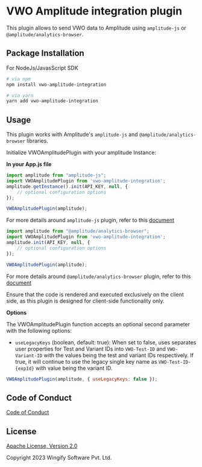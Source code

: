 # VWO Amplitude integration plugin

This plugin allows to send VWO data to Amplitude using `amplitude-js` or `@amplitude/analytics-browser`.

## Package Installation

For NodeJs/JavasScript SDK

```bash
# via npm
npm install vwo-amplitude-integration

# via yarn
yarn add vwo-amplitude-integration
```

## Usage

This plugin works with Amplitude's `amplitude-js` and `@amplitude/analytics-browser` libraries.

Initialize VWOAmplitudePlugin with your amplitude Instance:

**In your App.js file**
```js
import amplitude from "amplitude-js";
import VWOAmplitudePlugin from 'vwo-amplitude-integration';
amplitude.getInstance().init(API_KEY, null, {
    // optional configuration options
});

VWOAmplitudePlugin(amplitude); 
```
For more details around `amplitude-js` plugin, refer to this [document](https://www.npmjs.com/package/amplitude-js)

```js
import amplitude from "@amplitude/analytics-browser";
import VWOAmplitudePlugin from 'vwo-amplitude-integration';
amplitude.init(API_KEY, null, {
    // optional configuration options
});

VWOAmplitudePlugin(amplitude); 
```
For more details around `@amplitude/analytics-browser` plugin, refer to this [document](https://www.npmjs.com/package/@amplitude/analytics-browser)

Ensure that the code is rendered and executed exclusively on the client side, as this plugin is designed for client-side functionality only.

**Options**

The VWOAmplitudePlugin function accepts an optional second parameter with the following options:

- `useLegacyKeys` (boolean, default: true): When set to false, uses separates user properties for Test and Variant IDs into `VWO-Test-ID` and `VWO-Variant-ID` with the values being the test and variant IDs respectively.  If true, it will continue to use the legacy single key name as `VWO-Test-ID-{expId}` with value being the variant ID.

```js
VWOAmplitudePlugin(amplitude, { useLegacyKeys: false });
```

## Code of Conduct

[Code of Conduct](https://github.com/wingify/vwo-amplitude-integration/blob/master/CODE_OF_CONDUCT.md)

## License

[Apache License, Version 2.0](https://github.com/wingify/vwo-amplitude-integration/blob/master/LICENSE)

Copyright 2023 Wingify Software Pvt. Ltd.
